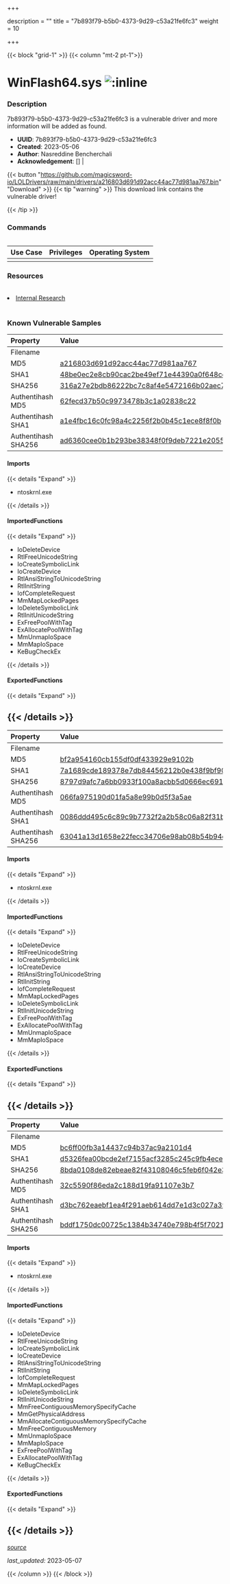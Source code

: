 +++

description = ""
title = "7b893f79-b5b0-4373-9d29-c53a21fe6fc3"
weight = 10

+++


{{< block "grid-1" >}}
{{< column "mt-2 pt-1">}}


# WinFlash64.sys ![:inline](/images/twitter_verified.png) 


### Description

7b893f79-b5b0-4373-9d29-c53a21fe6fc3 is a vulnerable driver and more information will be added as found.
- **UUID**: 7b893f79-b5b0-4373-9d29-c53a21fe6fc3
- **Created**: 2023-05-06
- **Author**: Nasreddine Bencherchali
- **Acknowledgement**: [] | [](https://twitter.com/)

{{< button "https://github.com/magicsword-io/LOLDrivers/raw/main/drivers/a216803d691d92acc44ac77d981aa767.bin" "Download" >}}
{{< tip "warning" >}}
This download link contains the vulnerable driver!

{{< /tip >}}

### Commands

```

```

| Use Case | Privileges | Operating System | 
|:---- | ---- | ---- |
|  |  |  |

### Resources
<br>
<li><a href="Internal Research">Internal Research</a></li>
<br>

### Known Vulnerable Samples

| Property           | Value |
|:-------------------|:------|
| Filename           |  |
| MD5                | [a216803d691d92acc44ac77d981aa767](https://www.virustotal.com/gui/file/a216803d691d92acc44ac77d981aa767) |
| SHA1               | [48be0ec2e8cb90cac2be49ef71e44390a0f648ce](https://www.virustotal.com/gui/file/48be0ec2e8cb90cac2be49ef71e44390a0f648ce) |
| SHA256             | [316a27e2bdb86222bc7c8af4e5472166b02aec7f3f526901ce939094e5861f6d](https://www.virustotal.com/gui/file/316a27e2bdb86222bc7c8af4e5472166b02aec7f3f526901ce939094e5861f6d) |
| Authentihash MD5   | [62fecd37b50c9973478b3c1a02838c22](https://www.virustotal.com/gui/search/authentihash%253A62fecd37b50c9973478b3c1a02838c22) |
| Authentihash SHA1  | [a1e4fbc16c0fc98a4c2256f2b0b45c1ece8f8f0b](https://www.virustotal.com/gui/search/authentihash%253Aa1e4fbc16c0fc98a4c2256f2b0b45c1ece8f8f0b) |
| Authentihash SHA256| [ad6360cee0b1b293be38348f0f9deb7221e205516524f437aaf8f468b308cb4e](https://www.virustotal.com/gui/search/authentihash%253Aad6360cee0b1b293be38348f0f9deb7221e205516524f437aaf8f468b308cb4e) |


#### Imports
{{< details "Expand" >}}
* ntoskrnl.exe

{{< /details >}}
#### ImportedFunctions
{{< details "Expand" >}}
* IoDeleteDevice
* RtlFreeUnicodeString
* IoCreateSymbolicLink
* IoCreateDevice
* RtlAnsiStringToUnicodeString
* RtlInitString
* IofCompleteRequest
* MmMapLockedPages
* IoDeleteSymbolicLink
* RtlInitUnicodeString
* ExFreePoolWithTag
* ExAllocatePoolWithTag
* MmUnmapIoSpace
* MmMapIoSpace
* KeBugCheckEx

{{< /details >}}
#### ExportedFunctions
{{< details "Expand" >}}

{{< /details >}}
-----
| Property           | Value |
|:-------------------|:------|
| Filename           |  |
| MD5                | [bf2a954160cb155df0df433929e9102b](https://www.virustotal.com/gui/file/bf2a954160cb155df0df433929e9102b) |
| SHA1               | [7a1689cde189378e7db84456212b0e438f9bf90a](https://www.virustotal.com/gui/file/7a1689cde189378e7db84456212b0e438f9bf90a) |
| SHA256             | [8797d9afc7a6bb0933f100a8acbb5d0666ec691779d522ac66c66817155b1c0d](https://www.virustotal.com/gui/file/8797d9afc7a6bb0933f100a8acbb5d0666ec691779d522ac66c66817155b1c0d) |
| Authentihash MD5   | [066fa975190d01fa5a8e99b0d5f3a5ae](https://www.virustotal.com/gui/search/authentihash%253A066fa975190d01fa5a8e99b0d5f3a5ae) |
| Authentihash SHA1  | [0086ddd495c6c89c9b7732f2a2b58c06a82f31bc](https://www.virustotal.com/gui/search/authentihash%253A0086ddd495c6c89c9b7732f2a2b58c06a82f31bc) |
| Authentihash SHA256| [63041a13d1658e22fecc34706e98ab08b54b94e7d028bf2b1308ff85995a01c3](https://www.virustotal.com/gui/search/authentihash%253A63041a13d1658e22fecc34706e98ab08b54b94e7d028bf2b1308ff85995a01c3) |


#### Imports
{{< details "Expand" >}}
* ntoskrnl.exe

{{< /details >}}
#### ImportedFunctions
{{< details "Expand" >}}
* IoDeleteDevice
* RtlFreeUnicodeString
* IoCreateSymbolicLink
* IoCreateDevice
* RtlAnsiStringToUnicodeString
* RtlInitString
* IofCompleteRequest
* MmMapLockedPages
* IoDeleteSymbolicLink
* RtlInitUnicodeString
* ExFreePoolWithTag
* ExAllocatePoolWithTag
* MmUnmapIoSpace
* MmMapIoSpace

{{< /details >}}
#### ExportedFunctions
{{< details "Expand" >}}

{{< /details >}}
-----
| Property           | Value |
|:-------------------|:------|
| Filename           |  |
| MD5                | [bc6ff00fb3a14437c94b37ac9a2101d4](https://www.virustotal.com/gui/file/bc6ff00fb3a14437c94b37ac9a2101d4) |
| SHA1               | [d5326fea00bcde2ef7155acf3285c245c9fb4ece](https://www.virustotal.com/gui/file/d5326fea00bcde2ef7155acf3285c245c9fb4ece) |
| SHA256             | [8bda0108de82ebeae82f43108046c5feb6f042e312fa0115475a9e32274fae59](https://www.virustotal.com/gui/file/8bda0108de82ebeae82f43108046c5feb6f042e312fa0115475a9e32274fae59) |
| Authentihash MD5   | [32c5590f86eda2c188d19fa91107e3b7](https://www.virustotal.com/gui/search/authentihash%253A32c5590f86eda2c188d19fa91107e3b7) |
| Authentihash SHA1  | [d3bc762eaebf1ea4f291aeb614dd7e1d3c027a39](https://www.virustotal.com/gui/search/authentihash%253Ad3bc762eaebf1ea4f291aeb614dd7e1d3c027a39) |
| Authentihash SHA256| [bddf1750dc00725c1384b34740e798b4f5f70218ab71ac62a5a96773b377df5a](https://www.virustotal.com/gui/search/authentihash%253Abddf1750dc00725c1384b34740e798b4f5f70218ab71ac62a5a96773b377df5a) |


#### Imports
{{< details "Expand" >}}
* ntoskrnl.exe

{{< /details >}}
#### ImportedFunctions
{{< details "Expand" >}}
* IoDeleteDevice
* RtlFreeUnicodeString
* IoCreateSymbolicLink
* IoCreateDevice
* RtlAnsiStringToUnicodeString
* RtlInitString
* IofCompleteRequest
* MmMapLockedPages
* IoDeleteSymbolicLink
* RtlInitUnicodeString
* MmFreeContiguousMemorySpecifyCache
* MmGetPhysicalAddress
* MmAllocateContiguousMemorySpecifyCache
* MmFreeContiguousMemory
* MmUnmapIoSpace
* MmMapIoSpace
* ExFreePoolWithTag
* ExAllocatePoolWithTag
* KeBugCheckEx

{{< /details >}}
#### ExportedFunctions
{{< details "Expand" >}}

{{< /details >}}
-----



[*source*](https://github.com/magicsword-io/LOLDrivers/tree/main/yaml/7b893f79-b5b0-4373-9d29-c53a21fe6fc3.yaml)

*last_updated:* 2023-05-07








{{< /column >}}
{{< /block >}}
